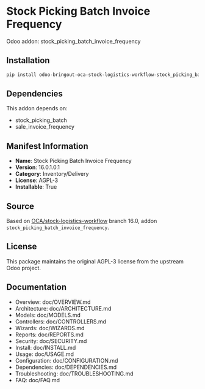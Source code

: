 # Stock Picking Batch Invoice Frequency

Odoo addon: stock_picking_batch_invoice_frequency

## Installation

```bash
pip install odoo-bringout-oca-stock-logistics-workflow-stock_picking_batch_invoice_frequency
```

## Dependencies

This addon depends on:
- stock_picking_batch
- sale_invoice_frequency

## Manifest Information

- **Name**: Stock Picking Batch Invoice Frequency
- **Version**: 16.0.1.0.1
- **Category**: Inventory/Delivery
- **License**: AGPL-3
- **Installable**: True

## Source

Based on [OCA/stock-logistics-workflow](https://github.com/OCA/stock-logistics-workflow) branch 16.0, addon `stock_picking_batch_invoice_frequency`.

## License

This package maintains the original AGPL-3 license from the upstream Odoo project.

## Documentation

- Overview: doc/OVERVIEW.md
- Architecture: doc/ARCHITECTURE.md
- Models: doc/MODELS.md
- Controllers: doc/CONTROLLERS.md
- Wizards: doc/WIZARDS.md
- Reports: doc/REPORTS.md
- Security: doc/SECURITY.md
- Install: doc/INSTALL.md
- Usage: doc/USAGE.md
- Configuration: doc/CONFIGURATION.md
- Dependencies: doc/DEPENDENCIES.md
- Troubleshooting: doc/TROUBLESHOOTING.md
- FAQ: doc/FAQ.md

